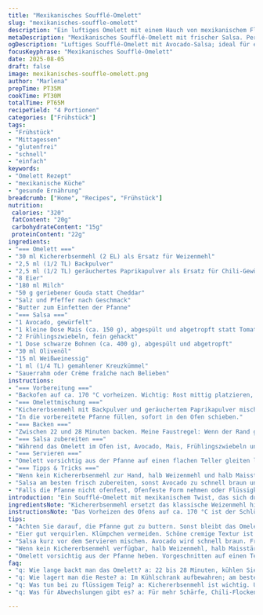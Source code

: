 ```yaml
---
title: "Mexikanisches Soufflé-Omelett"
slug: "mexikanisches-souffle-omelett"
description: "Ein luftiges Omelett mit einem Hauch von mexikanischem Flair, kombiniert mit einer frischen, würzigen Salsa aus schwarzen Bohnen und Avocado. Das warme, leicht gewürzte Soufflé trifft auf die cremige und knackige Textur der Salsa. Statt traditioneller Zutaten kommt Kichererbsenmehl als Bindemittel zum Einsatz, was dem Omelett mehr Struktur gibt und glutenfrei bleibt. Knackiger Mais ersetzt die Tomate für mehr Biss und Süße. Perfekt für ein ausgedehntes Frühstück oder ein leichtes Mittagessen mit einem Hauch von Abenteuer. Achtung beim Backen: Auf die goldbraunen Ränder achten, das sind die ersten Anzeichen der perfekten Konsistenz."
metaDescription: "Mexikanisches Soufflé-Omelett mit frischer Salsa. Perfekte Kombination aus Geschmack und Textur für Frühstück oder leichtes Mittagessen."
ogDescription: "Luftiges Soufflé-Omelett mit Avocado-Salsa; ideal für ein geschmackvolles Frühstück oder Mittagessen, würzig und frisch."
focusKeyphrase: "Mexikanisches Soufflé-Omelett"
date: 2025-08-05
draft: false
image: mexikanisches-souffle-omelett.png
author: "Marlena"
prepTime: PT35M
cookTime: PT30M
totalTime: PT65M
recipeYield: "4 Portionen"
categories: ["Frühstück"]
tags:
- "Frühstück"
- "Mittagessen"
- "glutenfrei"
- "schnell"
- "einfach"
keywords:
- "Omelett Rezept"
- "mexikanische Küche"
- "gesunde Ernährung"
breadcrumb: ["Home", "Recipes", "Frühstück"]
nutrition: 
 calories: "320"
 fatContent: "20g"
 carbohydrateContent: "15g"
 proteinContent: "22g"
ingredients:
- "=== Omelett ==="
- "30 ml Kichererbsenmehl (2 EL) als Ersatz für Weizenmehl"
- "2,5 ml (1/2 TL) Backpulver"
- "2,5 ml (1/2 TL) geräuchertes Paprikapulver als Ersatz für Chili-Gewürz"
- "8 Eier"
- "180 ml Milch"
- "50 g geriebener Gouda statt Cheddar"
- "Salz und Pfeffer nach Geschmack"
- "Butter zum Einfetten der Pfanne"
- "=== Salsa ==="
- "1 Avocado, gewürfelt"
- "1 kleine Dose Mais (ca. 150 g), abgespült und abgetropft statt Tomate"
- "2 Frühlingszwiebeln, fein gehackt"
- "1 Dose schwarze Bohnen (ca. 400 g), abgespült und abgetropft"
- "30 ml Olivenöl"
- "15 ml Weißweinessig"
- "1 ml (1/4 TL) gemahlener Kreuzkümmel"
- "Sauerrahm oder Crème fraîche nach Belieben"
instructions:
- "=== Vorbereitung ==="
- "Backofen auf ca. 170 °C vorheizen. Wichtig: Rost mittig platzieren, damit die Hitze gleichmäßig um das Omelett zirkuliert. Pfanne mit einem Durchmesser von etwa 23 cm gut buttern – Butter sorgt für die goldene Kruste und verhindert Kleben."
- "=== Omelettmischung ==="
- "Kichererbsenmehl mit Backpulver und geräuchertem Paprikapulver mischen. Salz und Pfeffer hinzufügen. Kichererbsenmehl gibt nicht nur eine angenehme Bindung, sondern auch eine nussige Note, die oft unterschätzt wird. Eier verquirlen, dann das Mehlgemisch unterschlagen. Milch langsam einfließen lassen, damit keine Klümpchen entstehen. Zum Schluss den Gouda unterheben. Manche unterschätzen die Konsistenz – eher dickflüssig, nicht zu flüssig, sonst läuft alles raus oder wird zu dicht."
- "In die vorbereitete Pfanne füllen, sofort in den Ofen schieben."
- "=== Backen ==="
- "Zwischen 22 und 28 Minuten backen. Meine Faustregel: Wenn der Rand goldbraun wird und die Mitte nicht mehr wackelt, ist das Omelett fertig. Tipp: Nicht erschrecken, wenn die Mitte nach dem Herausnehmen noch minimal schwingt, wird beim Abkühlen fester."
- "=== Salsa zubereiten ==="
- "Während das Omelett im Ofen ist, Avocado, Mais, Frühlingszwiebeln und schwarze Bohnen in einer Schüssel vermengen. Olivenöl, Essig und Kreuzkümmel dazugeben, gut durchmischen. Nicht zu früh salzen, Avocado wird schnell matschig. Ein letzter Frischekick, wenn alles miteinander vermischt wird."
- "=== Servieren ==="
- "Omelett vorsichtig aus der Pfanne auf einen flachen Teller gleiten lassen. Großzügig mit Sauerrahm bestreichen. Die Hälfte der Salsa darauf verteilen, den Rest daneben anrichten. Dazu passen warme Maistortillas, die das Ganze wunderbar abrunden. Beim Essen auf die Kombination von warm und kalt achten; die Zutaten sollen sich ergänzen, nicht überdecken."
- "=== Tipps & Tricks ==="
- "Wenn kein Kichererbsenmehl zur Hand, halb Weizenmehl und halb Maisstärke nehmen, macht auch einen schönen fluffigen Teig. Geräuchertes Paprikapulver kann durch eine Prise Cayenne ersetzt werden, gibt aber mehr Tiefgang. Das Omelett nicht zu früh aus dem Ofen nehmen; noch zu feucht innen bedeutet beim Abkühlen könnte es brechen oder zusammensacken."
- "Salsa am besten frisch zubereiten, sonst Avocado zu schnell braun und pampig. Für mehr Schärfe Chili-Flocken in die Salsa mischen oder frischen Koriander ergänzen. Wer es besonders cremig mag, gibt statt Sauerrahm griechischen Joghurt dazu."
- "Falls die Pfanne nicht ofenfest, Ofenfeste Form nehmen oder Flüssigkeit in Muffinsförmchen füllen, ergibt einzelne Soufflé-Portionen."
introduction: "Ein Soufflé-Omelett mit mexikanischem Twist, das sich durch seine luftige Textur und würzige Note auszeichnet. Der Clou: Kichererbsenmehl als Bindemittel sorgt für eine fluffige Basis ohne Gluten, während Gouda und geräuchertes Paprikapulver eine sanfte Tiefe einbringen. Die selbstgemachte Salsa mit Avocado, Mais und schwarzen Bohnen bringt Frische und Biss. Das Zusammenspiel von warm und kalt, cremig und knackig macht’s aus. Geduld beim Backen zahlt sich aus – auf den goldenen Rand und den festen Kern achten, dann wird es echt gut. Der Beginnerfehler ist, das Ganze zu früh rauszunehmen. Mein Trick: Die Farbe des Rands beobachten und bei minimaler Bewegung messen. Einfach, aber überzeugend."
ingredientsNote: "Kichererbsenmehl ersetzt das klassische Weizenmehl hier, klappt super als Bindemittel und gibt eine leicht nussige Note. Backpulver sorgt für das typische leichte Aufgehen während des Backens. Statt Chili-Pulver verwende ich lieber geräuchertes Paprikapulver – nicht zu scharf, gibt aber Aroma. Gouda ist eine mildere Alternative zum Cheddar, schmilzt wunderbar und lässt das Omelett zart werden. Für die Salsa tausche ich Tomate gegen Mais; Mais bringt eine angenehm süße Frische und passt mit Bohnen und Avocado gut zusammen. Frühlingszwiebeln lockern das Ganze auf. Olivenöl und Essig binden alles, ohne zu schwer zu machen. Mit Sauerrahm wird’s rund, Alternativen gern griechischer Joghurt. Wichtig: Beim Abschmecken nicht übertreiben, besonders mit Salz. Avocado reagiert schnell auf Luft und kann bitter werden."
instructionsNote: "Das Vorheizen des Ofens auf ca. 170 °C ist der Schlüssel. Nicht zu heiß, sonst wird der Rand schwarz, die Mitte bleibt roh. Die Pfanne richtig buttern, sonst klebt das Soufflé an und reisst. Beim Vermengen der Zutaten darauf achten, dass die Mischung nicht zu flüssig wird, sonst setzt sich das Soufflé nicht richtig. Backzeit variieren, lieber öfter gucken. Die goldgelben Ränder sind das Erste, was auf die perfekte Backzeit hinweist. Wackelt das Omelett in der Mitte noch stark, lieber noch fünf Minuten lassen. Salsa erst kurz vor dem Servieren mischen, Avocado neigt zum Braunwerden. Für Gleichmäßigkeit die Zutaten gut hacken und vermengen. Beim Servieren zuerst die Creme auf das Omelett streichen, dann Salsa – das sorgt für den Kontrast der Temperaturen und Texturen. Warme Tortillas passen hervorragend, sind aber optional. Wer es schnell braucht: Omelett auch in Muffinförmchen backen, gelingt gut und mundgerecht."
tips:
- "Achten Sie darauf, die Pfanne gut zu buttern. Sonst bleibt das Omelett kleben. Ich hab's erlebt. Goldene Ränder sind wichtig. Kein schwarzer Rand, der ist bitter."
- "Eier gut verquirlen. Klümpchen vermeiden. Schöne cremige Textur ist entscheidend. Milch langsam unterrühren. Kichererbsenmehl gibt nussigen Geschmack. Wichtig!"
- "Salsa kurz vor dem Servieren mischen. Avocado wird schnell braun. Frische ist hier der Schlüssel. Fühlen Sie die cremige Textur. Alles gut vermengen."
- "Wenn kein Kichererbsenmehl verfügbar, halb Weizenmehl, halb Maisstärke verwenden. Erkenntnis aus der Küche. Gibt auch eine gute Bindung. Alternativen sind gefragt."
- "Omelett vorsichtig aus der Pfanne heben. Vorgeschnitten auf einen Teller legen. Den Rest der Salsa dazu anrichten. Kontraste im Geschmack sind wichtig."
faq:
- "q: Wie lange backt man das Omelett? a: 22 bis 28 Minuten, kühlen Sie die Ränder beobachten. Goldbraun, und die Mitte darf nicht wackeln. Zu früh rausnehmen schadet."
- "q: Wie lagert man die Reste? a: Im Kühlschrank aufbewahren; am besten in einer luftdichten Box. Eine Nacht hält das Omelett frisch. Wieder aufwärmen, nicht zu heiß."
- "q: Was tun bei zu flüssigem Teig? a: Kichererbsenmehl ist wichtig. Um eine schöne Konsistenz zu erreichen, mehr Mehl hinzufügen. Es müssen keine Klumpen entstehen."
- "q: Was für Abwechslungen gibt es? a: Für mehr Schärfe, Chili-Flocken dazugeben. Statt Sauerrahm, griechischen Joghurt wählen. Auch wunderbar cremig darin."

---
```

